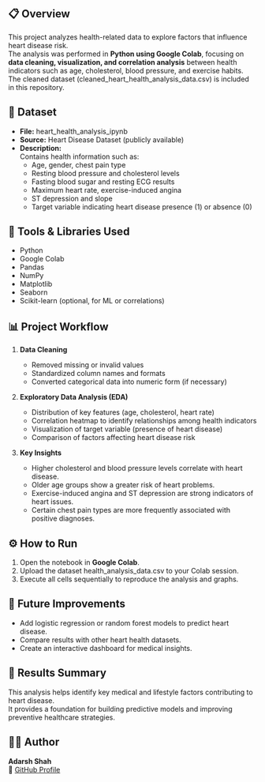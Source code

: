 ## 📋 Overview
This project analyzes health-related data to explore factors that influence heart disease risk.  
The analysis was performed in **Python using Google Colab**, focusing on **data cleaning, visualization, and correlation analysis** between health indicators such as age, cholesterol, blood pressure, and exercise habits.  
The cleaned dataset (cleaned_heart_health_analysis_data.csv) is included in this repository.

## 📂 Dataset
- **File:** heart_health_analysis_ipynb
- **Source:** Heart Disease Dataset (publicly available)
- **Description:**  
  Contains health information such as:
  - Age, gender, chest pain type  
  - Resting blood pressure and cholesterol levels  
  - Fasting blood sugar and resting ECG results  
  - Maximum heart rate, exercise-induced angina  
  - ST depression and slope  
  - Target variable indicating heart disease presence (1) or absence (0)

## 🧰 Tools & Libraries Used
- Python   
- Google Colab  
- Pandas  
- NumPy  
- Matplotlib  
- Seaborn  
- Scikit-learn (optional, for ML or correlations)

## 📊 Project Workflow
1. **Data Cleaning**
   - Removed missing or invalid values  
   - Standardized column names and formats  
   - Converted categorical data into numeric form (if necessary)

2. **Exploratory Data Analysis (EDA)**
   - Distribution of key features (age, cholesterol, heart rate)  
   - Correlation heatmap to identify relationships among health indicators  
   - Visualization of target variable (presence of heart disease)  
   - Comparison of factors affecting heart disease risk

3. **Key Insights**
   - Higher cholesterol and blood pressure levels correlate with heart disease.  
   - Older age groups show a greater risk of heart problems.  
   - Exercise-induced angina and ST depression are strong indicators of heart issues.  
   - Certain chest pain types are more frequently associated with positive diagnoses.

## ⚙️ How to Run
1. Open the notebook in **Google Colab**.  
2. Upload the dataset health_analysis_data.csv to your Colab session.  
3. Execute all cells sequentially to reproduce the analysis and graphs.

## 🚀 Future Improvements
- Add logistic regression or random forest models to predict heart disease.  
- Compare results with other heart health datasets.  
- Create an interactive dashboard for medical insights.

## 🧾 Results Summary
This analysis helps identify key medical and lifestyle factors contributing to heart disease.  
It provides a foundation for building predictive models and improving preventive healthcare strategies.

## 👩‍💻 Author
**Adarsh Shah**  
📘 [GitHub Profile](https://github.com/adarsh-kumar-shah)
